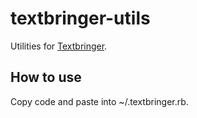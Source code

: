 # textbringer-utils
Utilities for [Textbringer](https://github.com/shugo/textbringer).

## How to use
Copy code and paste into ~/.textbringer.rb.
